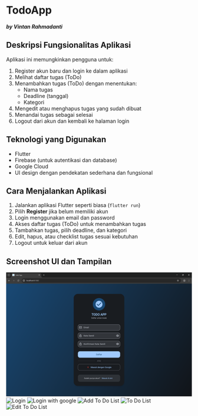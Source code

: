 # **TodoApp** 
***by Vintan Rahmadanti***

## **Deskripsi Fungsionalitas Aplikasi**  
Aplikasi ini memungkinkan pengguna untuk:  
1. Register akun baru dan login ke dalam aplikasi  
2. Melihat daftar tugas (ToDo)  
3. Menambahkan tugas (ToDo) dengan menentukan:
   - Nama tugas
   - Deadline (tanggal)
   - Kategori  
4. Mengedit atau menghapus tugas yang sudah dibuat  
5. Menandai tugas sebagai selesai  
6. Logout dari akun dan kembali ke halaman login  

## **Teknologi yang Digunakan**  
- Flutter  
- Firebase (untuk autentikasi dan database)
- Google Cloud
- UI design dengan pendekatan sederhana dan fungsional  

## **Cara Menjalankan Aplikasi**  
1. Jalankan aplikasi Flutter seperti biasa (`flutter run`)  
2. Pilih **Register** jika belum memiliki akun  
3. Login menggunakan email dan password  
4. Akses daftar tugas (ToDo) untuk menambahkan tugas  
5. Tambahkan tugas, pilih deadline, dan kategori  
6. Edit, hapus, atau checklist tugas sesuai kebutuhan  
7. Logout untuk keluar dari akun  

## **Screenshot UI dan Tampilan**  
![Register](https://github.com/vionletta/ToDoApp/blob/40a2fe4e4de7f4136f47da9cccd26e9256b9c7cd/regis.png)
![Login](https://raw.githubusercontent.com/vionletta/ToDoApp/blob/master/login.png)
![Login with google](https://raw.githubusercontent.com/vionletta/ToDoApp/blob/master/logingoogle.png)
![Add To Do List](https://raw.githubusercontent.com/vionletta/ToDoApp/blob/master/addlist.png)
![To Do List](https://raw.githubusercontent.com/vionletta/ToDoApp/blob/master/list.png)
![Edit To Do List](https://raw.githubusercontent.com/vionletta/ToDoApp/blob/master/editlist.png)
